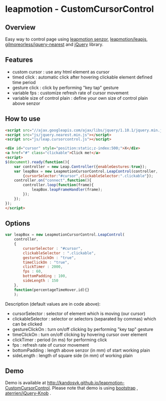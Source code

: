 leapmotion - CustomCursorControl
================================

Overview
--------
Easy way to control page using [leapmotion senzor](http://www.leapmotion.com), [leapmotion/leapjs](https://github.com/leapmotion/leapjs), [gilmoreorless/jquery-nearest](https://github.com/gilmoreorless/jquery-nearest) and [jQuery](http://jquery.com) library.

Features
--------

- custom cursor : use any html element as cursor
- timed click : automatic click after hovering clickable element defined time period
- gesture click : click by performing "key tap" gesture
- variable fps : customize refresh rate of cursor movement
- variable size of control plain : define your own size of control plain above senzor

How to use
----------

```html
<script src="//ajax.googleapis.com/ajax/libs/jquery/1.10.1/jquery.min.js"></script>
<script src="js/jquery.nearest.min.js"></script>
<script src="js/leap.cursorcontrol.js"></script>

<div id="cursor" style="position:static;z-index:500;">X</div>
<a href="#" class="clickable">Click me!</a> 
<script>
$(document).ready(function(){
	var controller = new Leap.Controller({enableGestures:true});
	var leapBox = new LeapmotionCursorControl.LeapControl(controller,
		{cursorSelector:"#cursor",clickableSelector:".clickable"});
	controller.on("connect",function(){
		controller.loop(function(frame){
			leapBox.leapFrameHandler(frame);
		});
	});
});
</script>
```

Options
-------

```javascript
var leapBox = new LeapmotionCursorControl.LeapControl(
	controller,
	{
		cursorSelector : "#cursor",
		clickableSelector : ".clickable",
		gestureClickOn : "true",
		timeClickOn : "true",
		clickTimer : 2000,
		fps : 60,
		bottomPadding : 100,
		sideLength : 150
	},
	function(percentageTimeHover,id){}
	);
```
Description (default values are in code above):
- cursorSelector : selector of element which is moving (our cursor)
- clickableSelector : selector or selectors (separated by commas) which can be clicked
- gestureClickOn : turn on/off clicking by performing "key tap" gesture
- timeClickOn : turn on/off clicking by hovering cursor over element
- clickTimer : period (in ms) for performing click
- fps : refresh rate of cursor movement
- bottomPadding : length above senzor (in mm) of start working plain
- sideLength : length of square side (in mm) of working plain

Demo
----

Demo is available at http://kandosvk.github.io/leapmotion-CustomCursorControl.
Please note that demo is using [bootstrap](http://getbootstrap.com/) , [aterrien/jQuery-Knob](https://github.com/aterrien/jQuery-Knob) .
